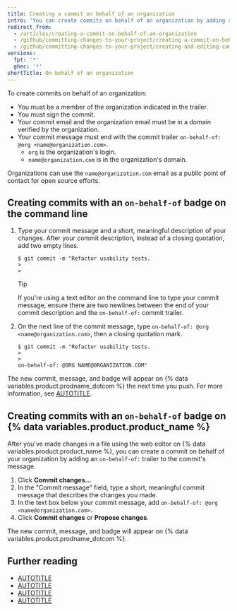 ```yaml
---
title: Creating a commit on behalf of an organization
intro: 'You can create commits on behalf of an organization by adding a trailer to the commit''s message. Commits attributed to an organization include an `on-behalf-of` badge on {% data variables.product.product_name %}.'
redirect_from:
  - /articles/creating-a-commit-on-behalf-of-an-organization
  - /github/committing-changes-to-your-project/creating-a-commit-on-behalf-of-an-organization
  - /github/committing-changes-to-your-project/creating-and-editing-commits/creating-a-commit-on-behalf-of-an-organization
versions:
  fpt: '*'
  ghec: '*'
shortTitle: On behalf of an organization
---
```


To create commits on behalf of an organization:

* You must be a member of the organization indicated in the trailer.
* You must sign the commit.
* Your commit email and the organization email must be in a domain verified by the organization.
* Your commit message must end with the commit trailer `on-behalf-of: @org <name@organization.com>`.
  * `org` is the organization's login.
  * `name@organization.com` is in the organization's domain.

Organizations can use the `name@organization.com` email as a public point of contact for open source efforts.

## Creating commits with an `on-behalf-of` badge on the command line

1. Type your commit message and a short, meaningful description of your changes. After your commit description, instead of a closing quotation, add two empty lines.

   ```shell
   $ git commit -m "Refactor usability tests.
   >
   >
   ```

   > [!TIP]
   > If you're using a text editor on the command line to type your commit message, ensure there are two newlines between the end of your commit description and the `on-behalf-of:` commit trailer.

1. On the next line of the commit message, type `on-behalf-of: @org <name@organization.com>`, then a closing quotation mark.

   ```shell
   $ git commit -m "Refactor usability tests.
   >
   >
   on-behalf-of: @ORG NAME@ORGANIZATION.COM"
   ```

The new commit, message, and badge will appear on {% data variables.product.prodname_dotcom %} the next time you push. For more information, see [AUTOTITLE](/get-started/using-git/pushing-commits-to-a-remote-repository).

## Creating commits with an `on-behalf-of` badge on {% data variables.product.product_name %}

After you've made changes in a file using the web editor on {% data variables.product.product_name %}, you can create a commit on behalf of your organization by adding an `on-behalf-of:` trailer to the commit's message.

1. Click **Commit changes...**
1. In the "Commit message" field, type a short, meaningful commit message that describes the changes you made.
1. In the text box below your commit message, add `on-behalf-of: @org <name@organization.com>`.
1. Click **Commit changes** or **Propose changes**.

The new commit, message, and badge will appear on {% data variables.product.prodname_dotcom %}.

## Further reading

* [AUTOTITLE](/account-and-profile/setting-up-and-managing-your-github-profile/managing-contribution-settings-on-your-profile/viewing-contributions-on-your-profile)
* [AUTOTITLE](/account-and-profile/setting-up-and-managing-your-github-profile/managing-contribution-settings-on-your-profile/why-are-my-contributions-not-showing-up-on-my-profile)
* [AUTOTITLE](/repositories/viewing-activity-and-data-for-your-repository/viewing-a-projects-contributors)
* [AUTOTITLE](/pull-requests/committing-changes-to-your-project/creating-and-editing-commits/changing-a-commit-message)
